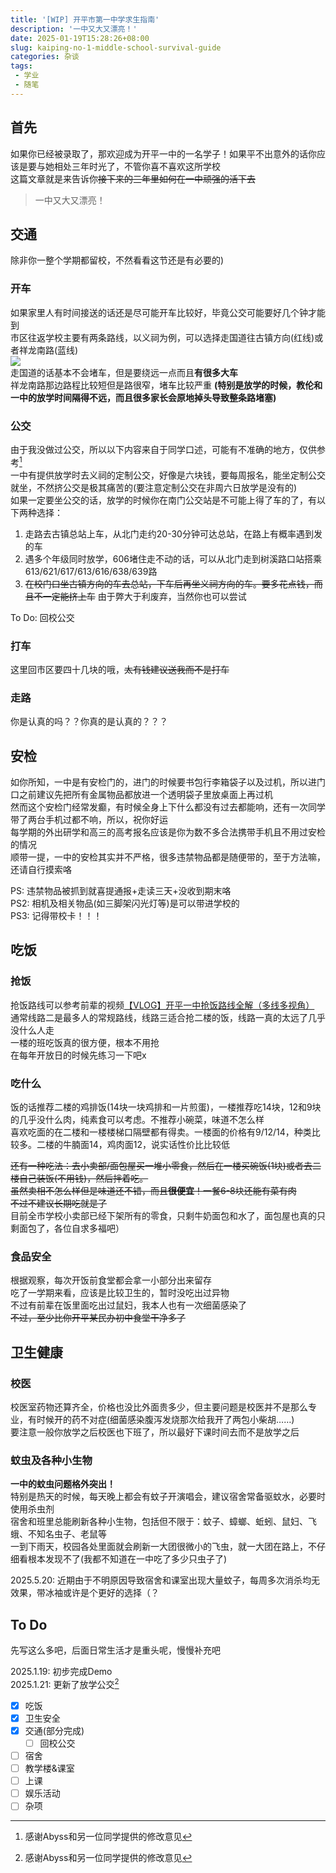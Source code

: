 ```yaml
---
title: '[WIP] 开平市第一中学求生指南'
description: '一中又大又漂亮！'
date: 2025-01-19T15:28:26+08:00
slug: kaiping-no-1-middle-school-survival-guide
categories: 杂谈
tags: 
 - 学业
 - 随笔
---
```


## 首先  
如果你已经被录取了，那欢迎成为开平一中的一名学子！如果平不出意外的话你应该是要与她相处三年时光了，不管你喜不喜欢这所学校  
这篇文章就是来告诉你~~接下来的三年里如何在一中顽强的活下去~~  
> 一中又大又漂亮！

## 交通
除非你一整个学期都留校，不然看看这节还是有必要的)

### 开车
如果家里人有时间接送的话还是尽可能开车比较好，毕竟公交可能要好几个钟才能到  
市区往返学校主要有两条路线，以义祠为例，可以选择走国道往古镇方向(红线)或者祥龙南路(蓝线)  
![](Route.webp)  
走国道的话基本不会堵车，但是要绕远一点而且**有很多大车**  
祥龙南路那边路程比较短但是路很窄，堵车比较严重 **(特别是放学的时候，教伦和一中的放学时间隔得不远，而且很多家长会原地掉头导致整条路堵塞)**  

### 公交
由于我没做过公交，所以以下内容来自于同学口述，可能有不准确的地方，仅供参考[^1]  
一中有提供放学时去义祠的定制公交，好像是六块钱，要每周报名，能坐定制公交就坐，不然挤公交是极其痛苦的(要注意定制公交在非周六日放学是没有的)  
如果一定要坐公交的话，放学的时候你在南门公交站是不可能上得了车的了，有以下两种选择：  

 1. 走路去古镇总站上车，从北门走约20-30分钟可达总站，在路上有概率遇到发的车  
 2. 遇多个年级同时放学，606堵住走不动的话，可以从北门走到树溪路口站搭乘613/621/617/613/616/638/639路  
 3. ~~在校门口坐古镇方向的车去总站，下车后再坐义祠方向的车。要多花点钱，而且不一定能挤上车~~ 由于弊大于利废弃，当然你也可以尝试  

To Do: 回校公交

### 打车
这里回市区要四十几块的哦，~~太有钱建议送我而不是打车~~

### 走路
你是认真的吗？？你真的是认真的？？？

## 安检
如你所知，一中是有安检门的，进门的时候要书包行李箱袋子以及过机，所以进门口之前建议先把所有金属物品都放进一个透明袋子里放桌面上再过机  
然而这个安检门经常发癫，有时候全身上下什么都没有过去都能响，还有一次同学带了两台手机过都不响，所以，祝你好运  
每学期的外出研学和高三的高考报名应该是你为数不多合法携带手机且不用过安检的情况  
顺带一提，一中的安检其实并不严格，很多违禁物品都是随便带的，至于方法嘛，还请自行摸索咯  

PS: 违禁物品被抓到就喜提通报+走读三天+没收到期末咯  
PS2: 相机及相关物品(如三脚架闪光灯等)是可以带进学校的  
PS3: 记得带校卡！！！

## 吃饭

### 抢饭
抢饭路线可以参考前辈的视频[【VLOG】开平一中抢饭路线全解（多线多视角）](https://www.bilibili.com/video/BV1dj411g7yz/)    
通常线路二是最多人的常规路线，线路三适合抢二楼的饭，线路一真的太远了几乎没什么人走  
一楼的班吃饭真的很方便，根本不用抢  
在每年开放日的时候先练习一下吧x  

### 吃什么
饭的话推荐二楼的鸡排饭(14块一块鸡排和一片煎蛋)，一楼推荐吃14块，12和9块的几乎没什么肉，纯素食可以考虑。不推荐小碗菜，味道不怎么样  
喜欢吃面的在二楼和一楼楼梯口隔壁都有得卖。一楼面的价格有9/12/14，种类比较多。二楼的牛腩面14，鸡肉面12，说实话性价比比较低  

<del>还有一种吃法：去小卖部/面包屋买一堆小零食，然后在一楼买碗饭(1块)或者去二楼自己装饭(不用钱)，然后拌着吃。  
虽然卖相不怎么样但是味道还不错，而且**很便宜**！一餐6-8块还能有菜有肉  
不过不建议长期吃就是了</del>  
目前全市学校小卖部已经下架所有的零食，只剩牛奶面包和水了，面包屋也真的只剩面包了，各位自求多福吧）

### 食品安全
根据观察，每次开饭前食堂都会拿一小部分出来留存  
吃了一学期来看，应该是比较卫生的，暂时没吃出过异物  
不过有前辈在饭里面吃出过鼠妇，我本人也有一次细菌感染了  
~~不过，至少比你开平某民办初中食堂干净多了~~

## 卫生健康

### 校医
校医室药物还算齐全，价格也没比外面贵多少，但主要问题是校医并不是那么专业，有时候开的药不对症(细菌感染腹泻发烧那次给我开了两包小柴胡……)  
要注意一般你放学之后校医也下班了，所以最好下课时间去而不是放学之后

### 蚊虫及各种小生物
**一中的蚊虫问题格外突出！**  
特别是热天的时候，每天晚上都会有蚊子开演唱会，建议宿舍常备驱蚊水，必要时使用杀虫剂  
宿舍和班里总能刷新各种小生物，包括但不限于：蚊子、蟑螂、蚯蚓、鼠妇、飞蛾、不知名虫子、老鼠等  
一到下雨天，校园各处里面就会刷新一大团很微小的飞虫，就一大团在路上，不仔细看根本发现不了(我都不知道在一中吃了多少只虫子了)

2025.5.20: 近期由于不明原因导致宿舍和课室出现大量蚊子，每周多次消杀均无效果，带冰袖或许是个更好的选择（？  

## To Do
先写这么多吧，后面日常生活才是重头呢，慢慢补充吧

2025.1.19: 初步完成Demo  
2025.1.21: 更新了放学公交[^1]  

- [x] 吃饭
- [x] 卫生安全
- [x] 交通(部分完成)
  - [ ] 回校公交
- [ ] 宿舍
- [ ] 教学楼&课室
- [ ] 上课
- [ ] 娱乐活动
- [ ] 杂项

[^1]: 感谢Abyss和另一位同学提供的修改意见